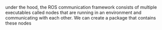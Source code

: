 under the hood, the ROS communication framework consists of multiple executables called nodes that are running in an environment and communicating with each other. We can create a package that contains these nodes  
